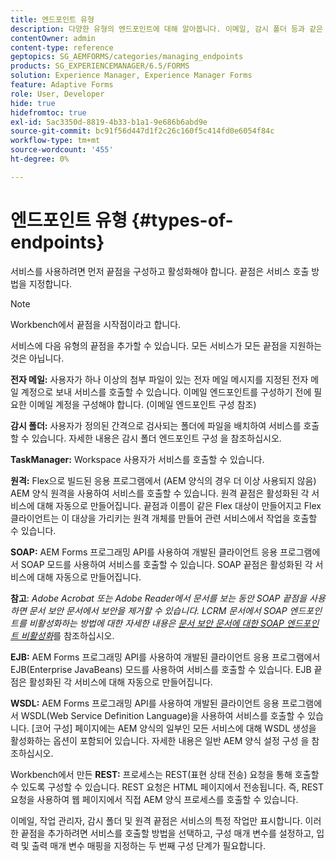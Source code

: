 ```yaml
---
title: 엔드포인트 유형
description: 다양한 유형의 엔드포인트에 대해 알아봅니다. 이메일, 감시 폴더 등과 같은 다양한 유형의 엔드포인트를 서비스에 추가할 수 있습니다.
contentOwner: admin
content-type: reference
geptopics: SG_AEMFORMS/categories/managing_endpoints
products: SG_EXPERIENCEMANAGER/6.5/FORMS
solution: Experience Manager, Experience Manager Forms
feature: Adaptive Forms
role: User, Developer
hide: true
hidefromtoc: true
exl-id: 5ac3350d-8819-4b33-b1a1-9e686b6abd9e
source-git-commit: bc91f56d447d1f2c26c160f5c414fd0e6054f84c
workflow-type: tm+mt
source-wordcount: '455'
ht-degree: 0%

---
```


# 엔드포인트 유형 {#types-of-endpoints}

서비스를 사용하려면 먼저 끝점을 구성하고 활성화해야 합니다. 끝점은 서비스 호출 방법을 지정합니다.

>[!NOTE]
>
>Workbench에서 끝점을 시작점이라고 합니다.

서비스에 다음 유형의 끝점을 추가할 수 있습니다. 모든 서비스가 모든 끝점을 지원하는 것은 아닙니다.

**전자 메일:** 사용자가 하나 이상의 첨부 파일이 있는 전자 메일 메시지를 지정된 전자 메일 계정으로 보내 서비스를 호출할 수 있습니다. 이메일 엔드포인트를 구성하기 전에 필요한 이메일 계정을 구성해야 합니다. (이메일 엔드포인트 구성 참조)

**감시 폴더:** 사용자가 정의된 간격으로 검사되는 폴더에 파일을 배치하여 서비스를 호출할 수 있습니다. 자세한 내용은 감시 폴더 엔드포인트 구성 을 참조하십시오.

**TaskManager:** Workspace 사용자가 서비스를 호출할 수 있습니다.

**원격:** Flex으로 빌드된 응용 프로그램에서 (AEM 양식의 경우 더 이상 사용되지 않음) AEM 양식 원격을 사용하여 서비스를 호출할 수 있습니다. 원격 끝점은 활성화된 각 서비스에 대해 자동으로 만들어집니다. 끝점과 이름이 같은 Flex 대상이 만들어지고 Flex 클라이언트는 이 대상을 가리키는 원격 개체를 만들어 관련 서비스에서 작업을 호출할 수 있습니다.

**SOAP:** AEM Forms 프로그래밍 API를 사용하여 개발된 클라이언트 응용 프로그램에서 SOAP 모드를 사용하여 서비스를 호출할 수 있습니다. SOAP 끝점은 활성화된 각 서비스에 대해 자동으로 만들어집니다.

**참고**: *Adobe Acrobat 또는 Adobe Reader에서 문서를 보는 동안 SOAP 끝점을 사용하면 문서 보안 문서에서 보안을 제거할 수 있습니다. LCRM 문서에서 SOAP 엔드포인트를 비활성화하는 방법에 대한 자세한 내용은 [문서 보안 문서에 대한 SOAP 엔드포인트 비활성화](/help/forms/using/admin-help/configuring-client-server-options.md#disable-soap-endpoints-for-document-security-documents)*&#x200B;를 참조하십시오.

**EJB:** AEM Forms 프로그래밍 API를 사용하여 개발된 클라이언트 응용 프로그램에서 EJB(Enterprise JavaBeans) 모드를 사용하여 서비스를 호출할 수 있습니다. EJB 끝점은 활성화된 각 서비스에 대해 자동으로 만들어집니다.

**WSDL:** AEM Forms 프로그래밍 API를 사용하여 개발된 클라이언트 응용 프로그램에서 WSDL(Web Service Definition Language)을 사용하여 서비스를 호출할 수 있습니다. [코어 구성] 페이지에는 AEM 양식의 일부인 모든 서비스에 대해 WSDL 생성을 활성화하는 옵션이 포함되어 있습니다. 자세한 내용은 일반 AEM 양식 설정 구성 을 참조하십시오.

Workbench에서 만든 **REST:** 프로세스는 REST(표현 상태 전송) 요청을 통해 호출할 수 있도록 구성할 수 있습니다. REST 요청은 HTML 페이지에서 전송됩니다. 즉, REST 요청을 사용하여 웹 페이지에서 직접 AEM 양식 프로세스를 호출할 수 있습니다.

이메일, 작업 관리자, 감시 폴더 및 원격 끝점은 서비스의 특정 작업만 표시합니다. 이러한 끝점을 추가하려면 서비스를 호출할 방법을 선택하고, 구성 매개 변수를 설정하고, 입력 및 출력 매개 변수 매핑을 지정하는 두 번째 구성 단계가 필요합니다.
